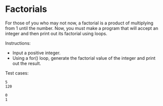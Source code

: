 # Factorials

For those of you who may not now, a factorial is a product of multiplying from 1 until the number. Now, you must make a program that will accept an integer and then print out its factorial using loops.

Instructions:

* Input a positive integer.
* Using a for() loop, generate the factorial value of the integer and print out the result.

Test cases:

```shell
5
120
```

```shell
0
1
```
